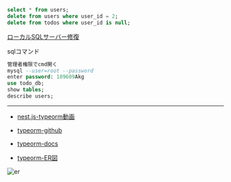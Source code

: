 ```sql
select * from users;
delete from users where user_id = 2;
delete from todos where user_id is null;
```

[ローカルSQLサーバー修復](https://www.youtube.com/watch?v=9haB3XP3FME)

sqlコマンド

```sql
管理者権限でcmd開く 
mysql --user=root --password
enter password: 109609Akg
use todo_db;
show tables;
describe users;
```

---

- [nest.js-typeorm動画](https://www.youtube.com/watch?v=rKgZLVgdvAY)

- [typeorm-github](https://github.com/typeorm/typeorm)  
- [typeorm-docs](https://typeorm.io/repository-api)
- [typeorm-ER図](https://github.com/eugene-manuilov/typeorm-uml/#synopsis)


![er](https://user-images.githubusercontent.com/63860688/204012013-f6ed4248-8d09-46eb-b896-7bdf64507cea.png)
